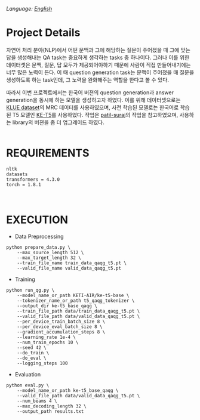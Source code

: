 *Language: [English](README.md)*

# Project Details
자연어 처리 분야(NLP)에서 어떤 문맥과 그에 해당하는 질문이 주어졌을 때 그에 맞는 답을 생성해내는 QA task는 중요하게 생각하는 tasks 중 하나이다. 그러나 이를 위한 데이터셋은 문맥, 질문, 답 모두가 제공되어야하기 때문에 사람이 직접 만들어내기에는 너무 많은 노력이 든다. 이 때 question generation task는 문맥이 주어졌을 때 질문을 생성하도록 하는 task인데, 그 노력을 완화해주는 역할을 한다고 볼 수 있다.<br>

따라서 이번 프로젝트에서는 한국어 버젼의 question generation과 answer generation을 동시에 하는 모델을 생성하고자 하였다. 이를 위해 데이터셋으로는 [KLUE dataset](https://github.com/KLUE-benchmark/KLUE)의 MRC 데이터를 사용하였으며, 사전 학습된 모델로는 한국어로 학습된 T5 모델인 [KE-T5](https://github.com/AIRC-KETI/ke-t5)를 사용하였다. 작업은 [patil-suraj](https://github.com/patil-suraj/question_generation)의 작업을 참고하였으며, 사용하는 library의 버젼을 좀 더 업그레이드 하였다.<br><br>

# REQUIREMENTS
```
nltk
datasets
transformers = 4.3.0
torch = 1.8.1
```
<br>

# EXECUTION
- Data Preprocessing
```
python prepare_data.py \
    --max_source_length 512 \
    --max_target_length 32 \
    --train_file_name train_data_qaqg_t5.pt \
    --valid_file_name valid_data_qaqg_t5.pt
```
- Training
```
python run_qg.py \
    --model_name_or_path KETI-AIR/ke-t5-base \
    --tokenizer_name_or_path t5_qaqg_tokenizer \
    --output_dir ke-t5_base_qaqg \
    --train_file_path data/train_data_qaqg_t5.pt \
    --valid_file_path data/valid_data_qaqg_t5.pt \
    --per_device_train_batch_size 8 \
    --per_device_eval_batch_size 8 \
    --gradient_accumulation_steps 8 \
    --learning_rate 1e-4 \
    --num_train_epochs 10 \
    --seed 42 \
    --do_train \
    --do_eval \
    --logging_steps 100
```
- Evaluation
```
python eval.py \
    --model_name_or_path ke-t5_base_qaqg \
    --valid_file_path data/valid_data_qaqg_t5.pt \
    --num_beams 4 \
    --max_decoding_length 32 \
    --output_path results.txt
```